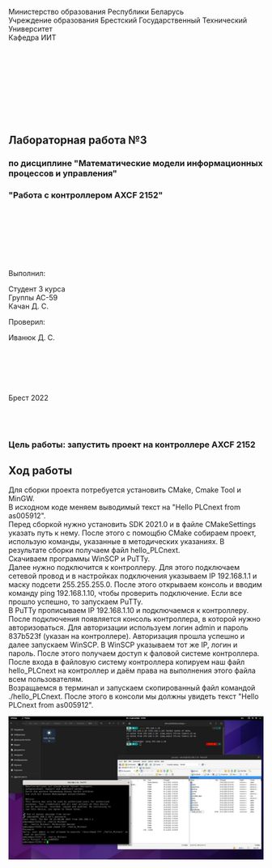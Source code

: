 Министерство образования Республики Беларусь    
Учреждение образования Брестский Государственный Технический Университет    
Кафедра ИИТ    
<br/><br/><br/><br/><br/><br/><br/><br/><br/>
## Лабораторная работа №3
### по дисциплине "Математические модели информационных процессов и управления"
### "Работа с контроллером AXCF 2152"
<br/><br/><br/><br/><br/><br/><br/>
Выполнил: 

Студент 3 курса  
Группы АС-59  
Качан Д. С.  

Проверил:  

Иванюк Д. С.
<br/><br/><br/><br/><br/><br/><br/>
Брест 2022
<br/><br/><br/><br/>

### Цель работы: запустить проект на контроллере AXCF 2152
## Ход работы  
Для сборки проекта потребуется установить CMake, Cmake Tool и MinGW.   
В исходном коде меняем выводимый текст на "Hello PLCnext from as005912".  
Перед сборкой нужно установить SDK 2021.0 и в файле CMakeSettings указать путь к нему.
После этого с помощбю CMake собираем проект, использую команды, указанные в методических указаниях.
В результате сборки получаем файл hello_PLCnext.   
Скачиваем программы WinSCP и PuTTy.   
Далее нужно подключится к контроллеру. Для этого подключаем сетевой провод и в настройках подключения указываем IP 192.168.1.1 и маску подсети 255.255.255.0. После этого открываем консоль и вводим команду ping 192.168.1.10, чтобы проверить подключение. Если все прошло успешно, то запускаем PuTTy.   
В PuTTy прописываем IP 192.168.1.10 и подключаемся к контроллеру. После подключения появляется консоль контроллера, в которой нужно авторизоваться. Для авторизации используем логин admin и пароль 837b523f (указан на контроллере). Авторизация прошла успешно и далее запускаем WinSCP.
В WinSCP указываем тот же IP, логин и пароль. После этого получаем доступ к фаловой системе контроллера.   
После входа в файловую систему контроллера копируем наш файл hello_PLCnext на контроллер и даём права на выполнения этого файла всем пользователям.   
Возращаемся в терминал и запускаем скопированный файл командой ./hello_PLCnext. После этого в консоли мы должны увидеть текст "Hello PLCnext from as005912".   

![](./images/results.jpg)